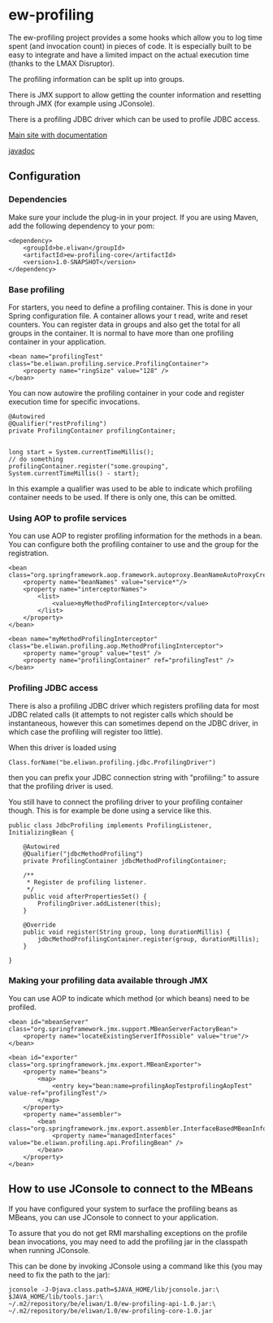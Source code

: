 ew-profiling
============

The ew-profiling project provides a some hooks which allow you to log
time spent (and invocation count) in pieces of code. It is especially built
to be easy to integrate and have a limited impact on the actual execution
time (thanks to the LMAX Disruptor).

The profiling information can be split up into groups.

There is JMX support to allow getting the counter information and
resetting through JMX (for example using JConsole).

There is a profiling JDBC driver which can be used to profile JDBC
access.


[Main site with documentation](http://www.eliwan.be/oss/ew-profiling/)

[javadoc](http://joachimvda.github.io/ew-profiling/)


Configuration
-------------

### Dependencies

Make sure your include the plug-in in your project. If you are using
Maven, add the following dependency to your pom:

    <dependency>
        <groupId>be.eliwan</groupId>
        <artifactId>ew-profiling-core</artifactId>
        <version>1.0-SNAPSHOT</version>
    </dependency>


### Base profiling

For starters, you need to define a profiling container. This is done
in your Spring configuration file. A container allows your t read, write
and reset counters. You can register data in groups and also get the total
for all groups in the container. It is normal to have more than one
profiling container in your application.

    <bean name="profilingTest" class="be.eliwan.profiling.service.ProfilingContainer">
        <property name="ringSize" value="128" />
    </bean>

You can now autowire the profiling container in your code and
register execution time for specific invocations.

    @Autowired
    @Qualifier("restProfiling")
    private ProfilingContainer profilingContainer;
    
    
    long start = System.currentTimeMillis();
    // do something
    profilingContainer.register("some.grouping", System.currentTimeMillis() - start);

In this example a qualifier was used to be able to indicate which
profiling container needs to be used. If there is only one, this can be
omitted.

### Using AOP to profile services

You can use AOP to register profiling information for the methods in
a bean. You can configure both the profiling container to use and the
group for the registration.

    <bean class="org.springframework.aop.framework.autoproxy.BeanNameAutoProxyCreator">
        <property name="beanNames" value="service*"/>
        <property name="interceptorNames">
            <list>
                <value>myMethodProfilingInterceptor</value>
            </list>
        </property>
    </bean>

    <bean name="myMethodProfilingInterceptor" class="be.eliwan.profiling.aop.MethodProfilingInterceptor">
        <property name="group" value="test" />
        <property name="profilingContainer" ref="profilingTest" />
    </bean>
    
### Profiling JDBC access

There is also a profiling JDBC driver which registers profiling data
for most JDBC related calls (it attempts to not register calls which
should be instantaneous, however this can sometimes depend on the JDBC
driver, in which case the profiling will register too little).

When this driver is loaded using

    Class.forName("be.eliwan.profiling.jdbc.ProfilingDriver")

then you can prefix your JDBC connection string with "profiling:" to
assure that the profiling driver is used.

You still have to connect the profiling driver to your profiling
container though. This is for example be done using a service like
this.

    public class JdbcProfiling implements ProfilingListener, InitializingBean {

        @Autowired
        @Qualifier("jdbcMethodProfiling")
        private ProfilingContainer jdbcMethodProfilingContainer;
        
        /**
         * Register de profiling listener.
         */
        public void afterPropertiesSet() {
            ProfilingDriver.addListener(this);
        }
        
        @Override
        public void register(String group, long durationMillis) {
            jdbcMethodProfilingContainer.register(group, durationMillis);
        }
        
    }

### Making your profiling data available through JMX

You can use AOP to indicate which method (or which beans) need to be profiled.

    <bean id="mbeanServer" class="org.springframework.jmx.support.MBeanServerFactoryBean">
        <property name="locateExistingServerIfPossible" value="true"/>
    </bean>

    <bean id="exporter" class="org.springframework.jmx.export.MBeanExporter">
        <property name="beans">
            <map>
                <entry key="bean:name=profilingAopTestprofilingAopTest" value-ref="profilingTest"/>
            </map>
        </property>
        <property name="assembler">
            <bean class="org.springframework.jmx.export.assembler.InterfaceBasedMBeanInfoAssembler">
                <property name="managedInterfaces" value="be.eliwan.profiling.api.ProfilingBean" />
            </bean>
        </property>
    </bean>

How to use JConsole to connect to the MBeans
--------------------------------------------

If you have configured your system to surface the profiling beans as
MBeans, you can use JConsole to connect to your application.

To assure that you do not get RMI marshalling exceptions on the
profile bean invocations, you may need to add the profiling jar in the
classpath when running JConsole.

This can be done by invoking JConsole using a command like this (you
may need to fix the path to the jar):

    jconsole -J-Djava.class.path=$JAVA_HOME/lib/jconsole.jar:\
    $JAVA_HOME/lib/tools.jar:\
    ~/.m2/repository/be/eliwan/1.0/ew-profiling-api-1.0.jar:\
    ~/.m2/repository/be/eliwan/1.0/ew-profiling-core-1.0.jar
